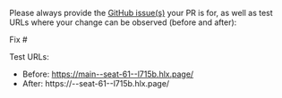 Please always provide the [GitHub issue(s)](../issues) your PR is for, as well as test URLs where your change can be observed (before and after):

Fix #<gh-issue-id>

Test URLs:
- Before: https://main--seat-61--l715b.hlx.page/
- After: https://<branch>--seat-61--l715b.hlx.page/
